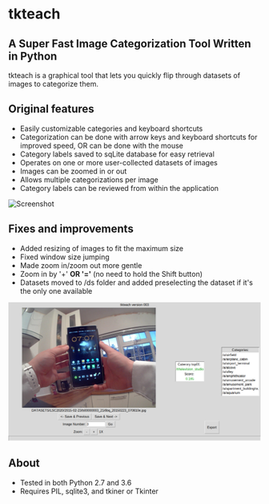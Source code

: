 # tkteach
A Super Fast Image Categorization Tool Written in Python
-------------------------------------------------------------

tkteach is a graphical tool that lets you quickly flip through datasets of images to categorize them.

Original features
----------

- Easily customizable categories and keyboard shortcuts
- Categorization can be done with arrow keys and keyboard shortcuts for improved speed, OR can be done with the mouse
- Category labels saved to sqLite database for easy retrieval
- Operates on one or more user-collected datasets of images
- Images can be zoomed in or out
- Allows multiple categorizations per image
- Category labels can be reviewed from within the application

![Screenshot](screenshot.PNG)

Fixes and improvements
----------

- Added resizing of images to fit the maximum size
- Fixed window size jumping
- Made zoom in/zoom out more gentle
- Zoom in by '+' **OR '='** (no need to hold the Shift button)
- Datasets moved to /ds folder and added preselecting the dataset if it's the only one available

![Screenshot](screenshot2.png)

About
-----------

- Tested in both Python 2.7 and 3.6
- Requires PIL, sqlite3, and tkiner or Tkinter
